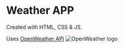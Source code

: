 # Weather APP
Created with HTML, CSS & JS.

Uses [OpenWeather API](https://openweathermap.org/) ![OpenWeather logo](https://openweathermap.org/themes/openweathermap/assets/vendor/owm/img/icons/logo_16x16.png) 

